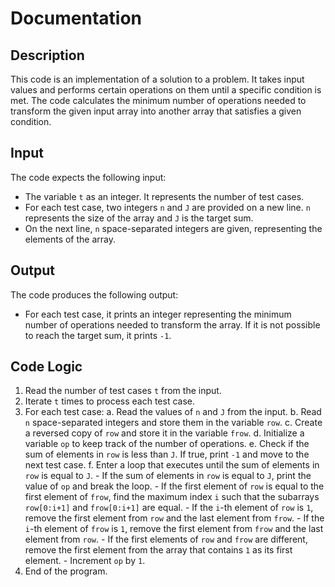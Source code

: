 # Documentation

## Description

This code is an implementation of a solution to a problem. It takes input values and performs certain operations on them until a specific condition is met. The code calculates the minimum number of operations needed to transform the given input array into another array that satisfies a given condition.

## Input

The code expects the following input:

- The variable `t` as an integer. It represents the number of test cases.
- For each test case, two integers `n` and `J` are provided on a new line. `n` represents the size of the array and `J` is the target sum.
- On the next line, `n` space-separated integers are given, representing the elements of the array.

## Output

The code produces the following output:

- For each test case, it prints an integer representing the minimum number of operations needed to transform the array. If it is not possible to reach the target sum, it prints `-1`.

## Code Logic

1. Read the number of test cases `t` from the input.
2. Iterate `t` times to process each test case.
3. For each test case:
    a. Read the values of `n` and `J` from the input.
    b. Read `n` space-separated integers and store them in the variable `row`.
    c. Create a reversed copy of `row` and store it in the variable `frow`.
    d. Initialize a variable `op` to keep track of the number of operations.
    e. Check if the sum of elements in `row` is less than `J`. If true, print `-1` and move to the next test case.
    f. Enter a loop that executes until the sum of elements in `row` is equal to `J`.
        - If the sum of elements in `row` is equal to `J`, print the value of `op` and break the loop.
        - If the first element of `row` is equal to the first element of `frow`, find the maximum index `i` such that the subarrays `row[0:i+1]` and `frow[0:i+1]` are equal.
            - If the `i`-th element of `row` is `1`, remove the first element from `row` and the last element from `frow`.
            - If the `i`-th element of `frow` is `1`, remove the first element from `frow` and the last element from `row`.
        - If the first elements of `row` and `frow` are different, remove the first element from the array that contains `1` as its first element.
        - Increment `op` by `1`.
4. End of the program.